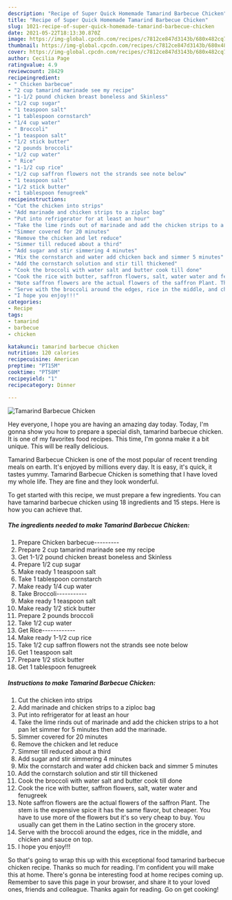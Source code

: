 ```yaml
---
description: "Recipe of Super Quick Homemade Tamarind Barbecue Chicken"
title: "Recipe of Super Quick Homemade Tamarind Barbecue Chicken"
slug: 1021-recipe-of-super-quick-homemade-tamarind-barbecue-chicken
date: 2021-05-22T18:13:30.870Z
image: https://img-global.cpcdn.com/recipes/c7812ce847d3143b/680x482cq70/tamarind-barbecue-chicken-recipe-main-photo.jpg
thumbnail: https://img-global.cpcdn.com/recipes/c7812ce847d3143b/680x482cq70/tamarind-barbecue-chicken-recipe-main-photo.jpg
cover: https://img-global.cpcdn.com/recipes/c7812ce847d3143b/680x482cq70/tamarind-barbecue-chicken-recipe-main-photo.jpg
author: Cecilia Page
ratingvalue: 4.9
reviewcount: 28429
recipeingredient:
- " Chicken barbecue"
- "2 cup tamarind marinade see my recipe"
- "1-1/2 pound chicken breast boneless and Skinless"
- "1/2 cup sugar"
- "1 teaspoon salt"
- "1 tablespoon cornstarch"
- "1/4 cup water"
- " Broccoli"
- "1 teaspoon salt"
- "1/2 stick butter"
- "2 pounds broccoli"
- "1/2 cup water"
- " Rice"
- "1-1/2 cup rice"
- "1/2 cup saffron flowers not the strands see note below"
- "1 teaspoon salt"
- "1/2 stick butter"
- "1 tablespoon fenugreek"
recipeinstructions:
- "Cut the chicken into strips"
- "Add marinade and chicken strips to a ziploc bag"
- "Put into refrigerator for at least an hour"
- "Take the lime rinds out of marinade and add the chicken strips to a hot pan let simmer for 5 minutes then add the marinade."
- "Simmer covered for 20 minutes"
- "Remove the chicken and let reduce"
- "Simmer till reduced about a third"
- "Add sugar and stir simmering 4 minutes"
- "Mix the cornstarch and water add chicken back and simmer 5 minutes"
- "Add the cornstarch solution and stir till thickened"
- "Cook the broccoli with water salt and butter cook till done"
- "Cook the rice with butter, saffron flowers, salt, water water and fenugreek"
- "Note saffron flowers are the actual flowers of the saffron Plant. The stem is the expensive spice it has the same flavor, but cheaper. You have to use more of the flowers but it&#39;s so very cheap to buy. You usually can get them in the Latino section in the grocery store."
- "Serve with the broccoli around the edges, rice in the middle, and chicken and sauce on top."
- "I hope you enjoy!!!"
categories:
- Recipe
tags:
- tamarind
- barbecue
- chicken

katakunci: tamarind barbecue chicken 
nutrition: 120 calories
recipecuisine: American
preptime: "PT15M"
cooktime: "PT58M"
recipeyield: "1"
recipecategory: Dinner

---
```



![Tamarind Barbecue Chicken](https://img-global.cpcdn.com/recipes/c7812ce847d3143b/680x482cq70/tamarind-barbecue-chicken-recipe-main-photo.jpg)

Hey everyone, I hope you are having an amazing day today. Today, I'm gonna show you how to prepare a special dish, tamarind barbecue chicken. It is one of my favorites food recipes. This time, I'm gonna make it a bit unique. This will be really delicious.



Tamarind Barbecue Chicken is one of the most popular of recent trending meals on earth. It's enjoyed by millions every day. It is easy, it's quick, it tastes yummy. Tamarind Barbecue Chicken is something that I have loved my whole life. They are fine and they look wonderful.


To get started with this recipe, we must prepare a few ingredients. You can have tamarind barbecue chicken using 18 ingredients and 15 steps. Here is how you can achieve that.

<!--inarticleads1-->

##### The ingredients needed to make Tamarind Barbecue Chicken:

1. Prepare  Chicken barbecue---------
1. Prepare 2 cup tamarind marinade see my recipe
1. Get 1-1/2 pound chicken breast boneless and Skinless
1. Prepare 1/2 cup sugar
1. Make ready 1 teaspoon salt
1. Take 1 tablespoon cornstarch
1. Make ready 1/4 cup water
1. Take  Broccoli-----------
1. Make ready 1 teaspoon salt
1. Make ready 1/2 stick butter
1. Prepare 2 pounds broccoli
1. Take 1/2 cup water
1. Get  Rice------------
1. Make ready 1-1/2 cup rice
1. Take 1/2 cup saffron flowers not the strands see note below
1. Get 1 teaspoon salt
1. Prepare 1/2 stick butter
1. Get 1 tablespoon fenugreek




<!--inarticleads2-->

##### Instructions to make Tamarind Barbecue Chicken:

1. Cut the chicken into strips
1. Add marinade and chicken strips to a ziploc bag
1. Put into refrigerator for at least an hour
1. Take the lime rinds out of marinade and add the chicken strips to a hot pan let simmer for 5 minutes then add the marinade.
1. Simmer covered for 20 minutes
1. Remove the chicken and let reduce
1. Simmer till reduced about a third
1. Add sugar and stir simmering 4 minutes
1. Mix the cornstarch and water add chicken back and simmer 5 minutes
1. Add the cornstarch solution and stir till thickened
1. Cook the broccoli with water salt and butter cook till done
1. Cook the rice with butter, saffron flowers, salt, water water and fenugreek
1. Note saffron flowers are the actual flowers of the saffron Plant. The stem is the expensive spice it has the same flavor, but cheaper. You have to use more of the flowers but it&#39;s so very cheap to buy. You usually can get them in the Latino section in the grocery store.
1. Serve with the broccoli around the edges, rice in the middle, and chicken and sauce on top.
1. I hope you enjoy!!!




So that's going to wrap this up with this exceptional food tamarind barbecue chicken recipe. Thanks so much for reading. I'm confident you will make this at home. There's gonna be interesting food at home recipes coming up. Remember to save this page in your browser, and share it to your loved ones, friends and colleague. Thanks again for reading. Go on get cooking!
